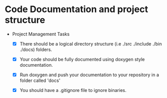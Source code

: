 # Code Documentation and project structure

- Project Management Tasks  
	- [x] There should be a logical directory structure (i.e ./src ./include ./bin ./docs) folders.
	- [x] Your code should be fully documented using doxygen style documentation. 	
  	- [x] Run doxygen and push your documentation to your repository in a folder called 'docs'
	- [x] You should have a .gitignore file to ignore binaries.


